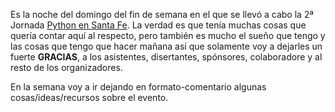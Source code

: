 <html><body><p>Es la noche del domingo del fin de semana en el que se llevó a cabo la 2ª Jornada <a href="http://www.pythonsantafe.com.ar" title="Python en Santa Fe" target="_blank">Python en Santa Fe</a>. La verdad es que tenía muchas cosas que quería contar aquí al respecto, pero también es mucho el sueño que tengo y las cosas que tengo que hacer mañana así que solamente voy a dejarles un fuerte <strong>GRACIAS</strong>, a los asistentes, disertantes, spónsores, colaboradore y al resto de los organizadores.



En la semana voy a ir dejando en formato-comentario algunas cosas/ideas/recursos sobre el evento.</p></body></html>